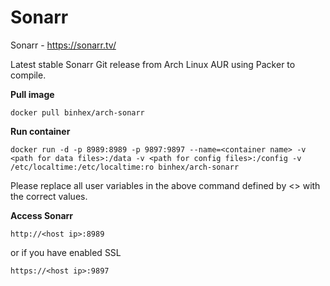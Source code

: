 Sonarr
======

Sonarr - https://sonarr.tv/

Latest stable Sonarr Git release from Arch Linux AUR using Packer to compile.

**Pull image**

```
docker pull binhex/arch-sonarr
```

**Run container**

```
docker run -d -p 8989:8989 -p 9897:9897 --name=<container name> -v <path for data files>:/data -v <path for config files>:/config -v /etc/localtime:/etc/localtime:ro binhex/arch-sonarr
```

Please replace all user variables in the above command defined by <> with the correct values.

**Access Sonarr**

```
http://<host ip>:8989
```

or if you have enabled SSL

```
https://<host ip>:9897
```

